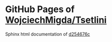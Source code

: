 GitHub Pages of [WojciechMigda/Tsetlini](https://github.com/WojciechMigda/Tsetlini.git)
===
Sphinx html documentation of [d254676c](https://github.com/WojciechMigda/Tsetlini/tree/d254676c6c7aedae46977291949b95e32ddd2385)

